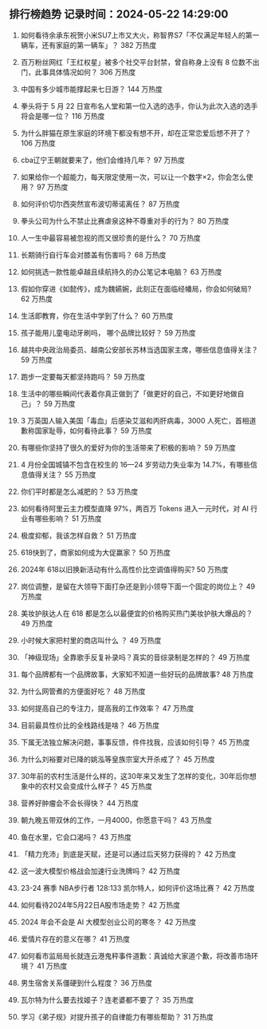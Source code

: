 
## 排行榜趋势 记录时间：2024-05-22 14:29:00
  
  1. 如何看待余承东祝贺小米SU7上市又大火，称智界S7「不仅满足年轻人的第一辆车，还有家庭的第一辆车」？ 382 万热度
    
  2. 百万粉丝网红「王红权星」被多个社交平台封禁，曾自称身上没有 8 位数不出门，此事具体情况如何？ 306 万热度
    
  3. 中国有多少城市能撑起来七日游？ 144 万热度
    
  4. 拳头将于 5 月 22 日宣布名人堂和第一位入选的选手，你认为此次入选的选手将会是哪一位？ 116 万热度
    
  5. 为什么胖猫在原生家庭的环境下都没有想不开，却在正常恋爱后想不开了？ 106 万热度
    
  6. cba辽宁王朝就要来了，他们会维持几年？ 97 万热度
    
  7. 如果给你一个超能力，每天限定使用一次，可以让一个数字×2，你会怎么使用？ 97 万热度
    
  8. 如何评价切尔西突然宣布波切蒂诺离任？ 87 万热度
    
  9. 拳头公司为什么不禁止比赛虐泉这种不尊重对手的行为？ 80 万热度
    
  10. 人一生中最容易被忽视的而又很珍贵的是什么？ 70 万热度
    
  11. 长期骑行自行车会对膝盖有伤害吗？ 68 万热度
    
  12. 如何挑选一款性能卓越且续航持久的办公笔记本电脑？ 63 万热度
    
  13. 假如你穿进《如懿传》，成为魏嬿婉，此刻正在面临经幡局，你会如何破局? 62 万热度
    
  14. 生活即教育，你在生活中学到了什么？ 60 万热度
    
  15. 孩子能用儿童电动牙刷吗， 哪个品牌比较好？ 59 万热度
    
  16. 越共中央政治局委员、越南公安部长苏林当选国家主席，哪些信息值得关注？ 59 万热度
    
  17. 跑步一定要每天都坚持跑吗？ 59 万热度
    
  18. 生活中的哪些瞬间代表着你真正做到了「做更好的自己，不如更好地做自己」？ 59 万热度
    
  19. 3 万英国人输入美国「毒血」后感染艾滋和丙肝病毒，3000 人死亡，首相道歉称国家耻辱，如何看待此事？ 59 万热度
    
  20. 有哪些你坚持了很久的爱好为你的生活带来了积极的影响？ 59 万热度
    
  21. 4 月份全国城镇不包含在校生的 16—24 岁劳动力失业率为 14.7%，有哪些信息值得关注？ 55 万热度
    
  22. 你们平时都是怎么减肥的？ 53 万热度
    
  23. 如何看待阿里云主力模型直降 97%，两百万 Tokens 进入一元时代，对 AI 行业有哪些影响？ 51 万热度
    
  24. 极度抑郁，我该怎样自救？ 51 万热度
    
  25. 618快到了，商家如何成为大促赢家？ 50 万热度
    
  26. 2024年 618以旧换新活动有什么高性价比空调值得购买? 50 万热度
    
  27. 岗位调整，是留在大领导下面打杂还是到小领导下面一个固定的岗位上？ 49 万热度
    
  28. 美妆护肤达人在 618 都是怎么以最便宜的价格购买热门美妆护肤大爆品的？ 49 万热度
    
  29. 小时候大家把村里的商店叫什么 ？ 49 万热度
    
  30. 「神级现场」全靠歌手反复补录吗？真实的音综录制是怎样的？ 49 万热度
    
  31. 每个品牌都有一个品牌故事，大家知不知道一些好玩的品牌故事? 48 万热度
    
  32. 为什么网管煮的方便面好吃？ 48 万热度
    
  33. 如何提高自己的专注力，提高我的工作效率？ 47 万热度
    
  34. 目前最具性价比的全栈路线是啥？ 46 万热度
    
  35. 下属无法独立解决问题，事事反馈，件件找我，应该如何引导？ 45 万热度
    
  36. 为什么刘裕要对已降的姚泓等皇族宗室大开杀戒了？ 45 万热度
    
  37. 30年前的农村生活是什么样的，这30年来又发生了怎样的变化，30年后你想象中的农村又会变成什么样子？ 45 万热度
    
  38. 营养好肿瘤会不会长得快？ 44 万热度
    
  39. 朝九晚五带双休的工作，一月4000，你愿意干吗？ 43 万热度
    
  40. 鱼在水里，它会口渴吗？ 43 万热度
    
  41. 「精力充沛」到底是天赋，还是可以通过后天努力获得的？ 42 万热度
    
  42. 这一波大模型价格战会加速行业洗牌吗？ 42 万热度
    
  43. 23-24 赛季 NBA步行者 128:133 凯尔特人，如何评价这场比赛？ 42 万热度
    
  44. 如何看待2024年5月22日A股市场走势？ 42 万热度
    
  45. 2024 年会不会是 AI 大模型创业公司的寒冬？ 42 万热度
    
  46. 爱情片存在的意义在哪？ 41 万热度
    
  47. 如何看市监局局长就连云港鬼秤事件道歉：真诚给大家道个歉，将改善市场环境？ 41 万热度
    
  48. 男生宿舍关系僵硬到什么程度？ 36 万热度
    
  49. 瓦尔特为什么要去找姬子？连老婆都不要了？ 35 万热度
    
  50. 学习《弟子规》对提升孩子的自律能力有哪些帮助？ 31 万热度
    